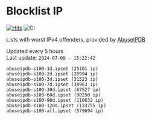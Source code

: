 # Blocklist IP

[![Hits](https://hits.seeyoufarm.com/api/count/incr/badge.svg?url=https%3A%2F%2Fgithub.com%2Fborestad%2Fblocklist-ip%2F&count_bg=%2379C83D&title_bg=%23555555&icon=&icon_color=%23E7E7E7&title=hits&edge_flat=false)](https://hits.seeyoufarm.com)  ![CI](https://img.shields.io/github/workflow/status/borestad/blocklist-ip/CI?style=flat-square)

Lists with worst IPv4 offenders, provided by [AbuseIPDB](https://www.abuseipdb.com/)

<!-- FOOTER-PLACEHOLDER -->
Updated every 5 hours<br>
Last update: `2024-07-09 - 15:22:42`
```
abuseipdb-s100-1d.ipset (25101 ip)
abuseipdb-s100-2d.ipset (28994 ip)
abuseipdb-s100-3d.ipset (31523 ip)
abuseipdb-s100-7d.ipset (38963 ip)
abuseipdb-s100-30d.ipset (67527 ip)
abuseipdb-s100-60d.ipset (90250 ip)
abuseipdb-s100-90d.ipset (110632 ip)
abuseipdb-s100-120d.ipset (133755 ip)
abuseipdb-s100-all.ipset (579694 ip)
```
